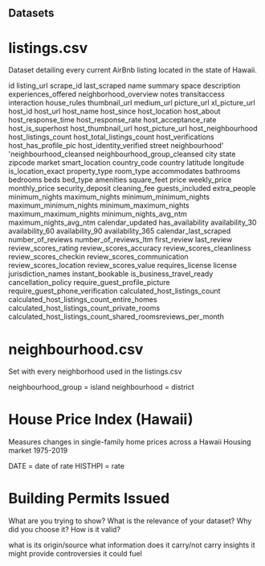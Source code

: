 ## Datasets
# listings.csv

Dataset detailing every current AirBnb listing located in the state of Hawaii.

id
listing_url
scrape_id
last_scraped
name
summary
space
description
experiences_offered
neighborhood_overview
notes
transitaccess
interaction
house_rules
thumbnail_url
medium_url
picture_url
xl_picture_url
host_id
host_url
host_name
host_since
host_location
host_about
host_response_time
host_response_rate
host_acceptance_rate
host_is_superhost
host_thumbnail_url
host_picture_url
host_neighbourhood
host_listings_count
host_total_listings_count
host_verifications
host_has_profile_pic
host_identity_verified
street
neighbourhood'
'neighbourhood_cleansed
neighbourhood_group_cleansed
city
state
zipcode
market
smart_location
country_code
country
latitude
longitude
is_location_exact
property_type
room_type
accommodates
bathrooms
bedrooms
beds
bed_type
amenities
square_feet
price
weekly_price
monthly_price
security_deposit
cleaning_fee
guests_included
extra_people
minimum_nights
maximum_nights
minimum_minimum_nights
maximum_minimum_nights
minimum_maximum_nights
maximum_maximum_nights
minimum_nights_avg_ntm
maximum_nights_avg_ntm
calendar_updated
has_availability
availability_30
availability_60
availability_90
availability_365
calendar_last_scraped
number_of_reviews
number_of_reviews_ltm
first_review
last_review
review_scores_rating
review_scores_accuracy
review_scores_cleanliness
review_scores_checkin
review_scores_communication
review_scores_location
review_scores_value
requires_license
license
jurisdiction_names
instant_bookable
is_business_travel_ready
cancellation_policy
require_guest_profile_picture
require_guest_phone_verification
calculated_host_listings_count
calculated_host_listings_count_entire_homes
calculated_host_listings_count_private_rooms
calculated_host_listings_count_shared_roomsreviews_per_month


# neighbourhood.csv

Set with every neighborhood used in the listings.csv

neighbourhood_group = island
neighbourhood = district

# House Price Index (Hawaii)

Measures changes in single-family home prices across a Hawaii Housing market
1975-2019

DATE = date of rate
HISTHPI = rate

# Building Permits Issued



What are you trying to show?
What is the relevance of your dataset?
Why did you choose it?
How is it valid?

what is its origin/source
what information does it carry/not carry
insights it might provide
controversies it could fuel
